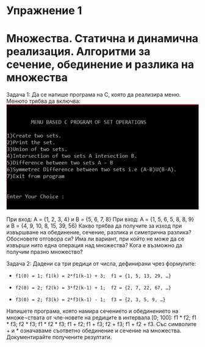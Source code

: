 
# Упражнение 1
# Множества. Статична и динамична реализация. Алгоритми за сечение, обединение и разлика на множества

Задача 1: Да се напише програма на C, която да реализира меню. Менюто трябва да включва: 
![alt tag](https://github.com/milenaangelova/lab2_Sets/blob/master/sets_menu.jpg)

При вход: A = {1, 2, 3, 4} и B = {5, 6, 7, 8} 
При вход: A = {1, 5, 6, 5, 8, 8, 9} и B = {4, 9, 10, 8, 15, 39, 56}
Какво трябва да получите за изход при извършване на обединение, сечение, разлика и симетрична разлика? Обосновете отговора си?
Има ли вариант, при който не може да се извърши нито една операция над множества?
Кога е възможно да получим празно множество?

Задача 2: Дадени са три редици от числа, дефинирани чрез формулите:
-     f1(0) = 1; f1(k) = 2*f1(k-1) + 3;  f1 = {1, 5, 13, 29, …}
-     f2(0) = 2; f2(k) = 3*f2(k-1) + 1;  f2 = {2, 7, 22, 67, …}
-     f3(0) = 2; f3(k) = 2*f3(k-1) - 1;  f3 = {2, 3, 5, 9, …}
Напишете програма, която намира сечението и обединението на множе¬ствата от чле-новете на редиците в интервала [0; 100]: f1 * f2; f1 * f3; f2 * f3; f1 * f2 * f3; f1 + f2; f1 + f3; f2 + f3; f1 + f2 + f3. Със символите + и * означаваме съответно обединение и сечение на множества. Документирайте получените резултати.


